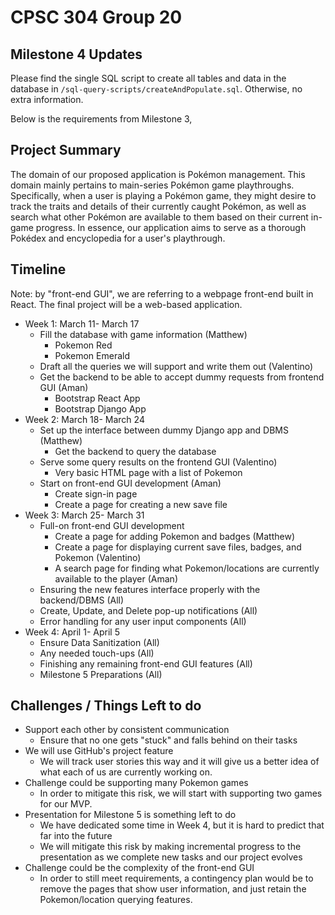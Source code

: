 # CPSC 304 Group 20


## Milestone 4 Updates

Please find the single SQL script to create all tables and data in the database in
`/sql-query-scripts/createAndPopulate.sql`. Otherwise, no extra information.

Below is the requirements from Milestone 3,

## Project Summary

The domain of our proposed application is Pokémon management. This domain mainly pertains to main-series Pokémon game playthroughs. Specifically, when a user is playing a Pokémon game, they might desire to track the traits and details of their currently caught Pokémon, as well as search what other Pokémon are available to them based on their current in-game progress. In essence, our application aims to serve as a thorough Pokédex and encyclopedia for a user's playthrough.

## Timeline

Note: by "front-end GUI", we are referring to a webpage front-end built in React. The final project will be a web-based application.

- Week 1: March 11- March 17
    - Fill the database with game information (Matthew)
        - Pokemon Red 
        - Pokemon Emerald 
    - Draft all the queries we will support and write them out  (Valentino)
    - Get the backend to be able to accept dummy requests from frontend GUI (Aman)
      - Bootstrap React App
      - Bootstrap Django App
- Week 2: March 18- March 24 
  - Set up the interface between dummy Django app and DBMS (Matthew)
    - Get the backend to query the database 
  - Serve some query results on the frontend GUI (Valentino)
    - Very basic HTML page with a list of Pokemon
  - Start on front-end GUI development (Aman)
    - Create sign-in page 
    - Create a page for creating a new save file
- Week 3: March 25- March 31
  - Full-on front-end GUI development
    - Create a page for adding Pokemon and badges (Matthew)
    - Create a page for displaying current save files, badges, and Pokemon (Valentino)
    - A search page for finding what Pokemon/locations are currently available to the player (Aman)
  - Ensuring the new features interface properly with the backend/DBMS (All)
  - Create, Update, and Delete pop-up notifications (All)
  - Error handling for any user input components (All)
- Week 4: April 1- April 5
  - Ensure Data Sanitization (All)
  - Any needed touch-ups (All)
  - Finishing any remaining front-end GUI features (All)
  - Milestone 5 Preparations (All)

## Challenges / Things Left to do

- Support each other by consistent communication
  - Ensure that no one gets "stuck" and falls behind on their tasks
- We will use GitHub's project feature
  - We will track user stories this way and it will give us a better idea of what each of us are currently working on.
- Challenge could be supporting many Pokemon games
  - In order to mitigate this risk, we will start with supporting two games for our MVP.
- Presentation for Milestone 5 is something left to do
  - We have dedicated some time in Week 4, but it is hard to predict that far into the future
  - We will mitigate this risk by making incremental progress to the presentation as we complete new tasks and our project evolves
- Challenge could be the complexity of the front-end GUI
  - In order to still meet requirements, a contingency plan would be to remove the pages that show user information, and just retain the Pokemon/location querying features.